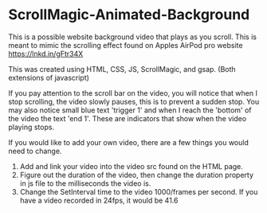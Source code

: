 # ScrollMagic-Animated-Background
This is a possible website background video that plays as you scroll. This is meant to mimic the scrolling effect found on Apples AirPod pro website https://lnkd.in/gFtr34X 

This was created using HTML, CSS, JS, ScrollMagic, and gsap. (Both extensions of javascript)

If you pay attention to the scroll bar on the video, you will notice that when I stop scrolling, the video slowly pauses, this is to prevent a sudden stop. You may also notice small blue text 'trigger 1' and when I reach the 'bottom' of the video the text 'end 1'. These are indicators that show when the video playing stops. 

If you would like to add your own video, there are a few things you would need to change.
1. Add and link your video into the video src found on the HTML page.
2. Figure out the duration of the video, then change the duration property in js file to the milliseconds the video is.
3. Change the SetInterval time to the video 1000/frames per second. If you have a video recorded in 24fps, it would be 41.6
